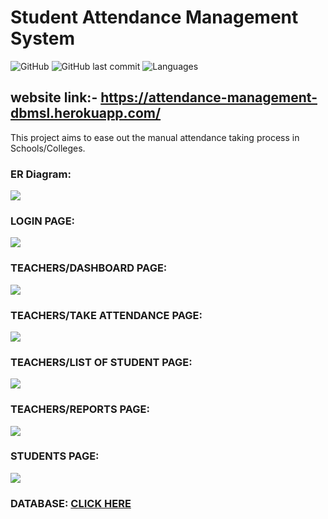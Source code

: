# Student Attendance Management System

![GitHub](https://img.shields.io/github/license/mohitkhedkar/Student-Attendance-Management-System?style=flat)
![GitHub last commit](https://img.shields.io/github/last-commit/mohitkhedkar/Student-Attendance-Management-System?style=flat)
![Languages](https://img.shields.io/github/languages/count/mohitkhedkar/Student-Attendance-Management-System?style=flat-square)

## website link:-  https://attendance-management-dbmsl.herokuapp.com/


This project aims to ease out the manual attendance taking process in Schools/Colleges.

### ER Diagram:
![](/Screenshots/ERD.png)


### LOGIN PAGE: 
![](/https://github.com/d1vyanshh/Student-Attendance-Management-System/blob/main/student-section.JPG?raw=true)

### TEACHERS/DASHBOARD PAGE:
![](/Screenshots/Dashboard.JPG)

### TEACHERS/TAKE ATTENDANCE PAGE:
![](/Screenshots/take-attendance.JPG)

### TEACHERS/LIST OF STUDENT PAGE:
![](/Screenshots/list-of-student.JPG )

### TEACHERS/REPORTS PAGE:
![](/Screenshots/reports.JPG)

### STUDENTS PAGE:
![](/Screenshots/student-section.JPG)

### DATABASE: [CLICK HERE](/database/database.sql)


